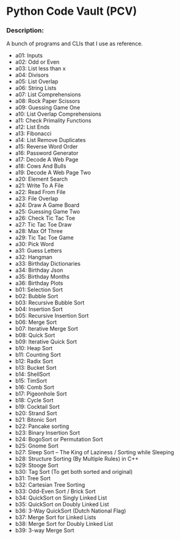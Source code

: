 # Python Code Vault (PCV)

### Description:

A bunch of programs and CLIs that I use as reference.

- a01: Inputs
- a02: Odd or Even
- a03: List less than x
- a04: Divisors
- a05: List Overlap
- a06: String Lists
- a07: List Comprehensions   
- a08: Rock Paper Scissors    
- a09: Guessing Game One    
- a10: List Overlap Comprehensions   
- a11: Check Primality Functions    
- a12: List Ends  
- a13: Fibonacci   
- a14: List Remove Duplicates   
- a15: Reverse Word Order    
- a16: Password Generator     
- a17: Decode A Web Page     
- a18: Cows And Bulls    
- a19: Decode A Web Page Two     
- a20: Element Search  
- a21: Write To A File  
- a22: Read From File  
- a23: File Overlap   
- a24: Draw A Game Board   
- a25: Guessing Game Two    
- a26: Check Tic Tac Toe   
- a27: Tic Tac Toe Draw   
- a28: Max Of Three  
- a29: Tic Tac Toe Game    
- a30: Pick Word   
- a31: Guess Letters   
- a32: Hangman   
- a33: Birthday Dictionaries  
- a34: Birthday Json   
- a35: Birthday Months   
- a36: Birthday Plots    
- b01: Selection Sort
- b02: Bubble Sort
- b03: Recursive Bubble Sort
- b04: Insertion Sort
- b05: Recursive Insertion Sort
- b06: Merge Sort
- b07: Iterative Merge Sort
- b08: Quick Sort
- b09: Iterative Quick Sort
- b10: Heap Sort
- b11: Counting Sort
- b12: Radix Sort
- b13: Bucket Sort
- b14: ShellSort
- b15: TimSort
- b16: Comb Sort
- b17: Pigeonhole Sort
- b18: Cycle Sort
- b19: Cocktail Sort
- b20: Strand Sort
- b21: Bitonic Sort
- b22: Pancake sorting
- b23: Binary Insertion Sort
- b24: BogoSort or Permutation Sort
- b25: Gnome Sort
- b27: Sleep Sort – The King of Laziness / Sorting while Sleeping
- b28: Structure Sorting (By Multiple Rules) in C++
- b29: Stooge Sort
- b30: Tag Sort (To get both sorted and original)
- b31: Tree Sort
- b32: Cartesian Tree Sorting
- b33: Odd-Even Sort / Brick Sort
- b34: QuickSort on Singly Linked List
- b35: QuickSort on Doubly Linked List
- b36: 3-Way QuickSort (Dutch National Flag)
- b37: Merge Sort for Linked Lists
- b38: Merge Sort for Doubly Linked List
- b39: 3-way Merge Sort
